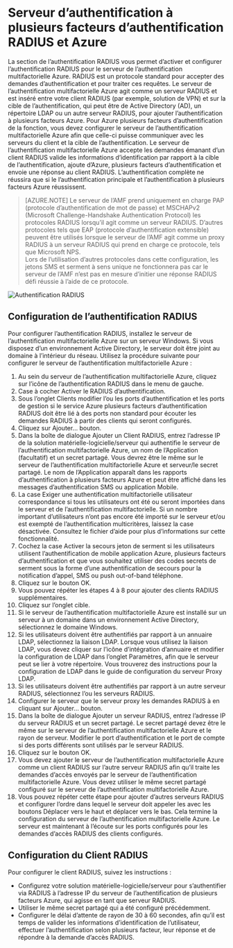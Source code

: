 <properties 
    pageTitle="Serveur d’authentification à plusieurs facteurs d’authentification RADIUS et Azure"
    description="Il s’agit de la page d’authentification Azure plusieurs facteurs qui les aidera dans le déploiement de l’authentification RADIUS et le serveur de l’authentification multifactorielle Azure."
    services="multi-factor-authentication"
    documentationCenter=""
    authors="kgremban"
    manager="femila"
    editor="curtand"/>

<tags
    ms.service="multi-factor-authentication"
    ms.workload="identity"
    ms.tgt_pltfrm="na"
    ms.devlang="na"
    ms.topic="get-started-article"
    ms.date="08/15/2016"
    ms.author="kgremban"/>



# <a name="radius-authentication-and-azure-multi-factor-authentication-server"></a>Serveur d’authentification à plusieurs facteurs d’authentification RADIUS et Azure

La section de l’authentification RADIUS vous permet d’activer et configurer l’authentification RADIUS pour le serveur de l’authentification multifactorielle Azure. RADIUS est un protocole standard pour accepter des demandes d’authentification et pour traiter ces requêtes. Le serveur de l’authentification multifactorielle Azure agit comme un serveur RADIUS et est inséré entre votre client RADIUS (par exemple, solution de VPN) et sur la cible de l’authentification, qui peut être de Active Directory (AD), un répertoire LDAP ou un autre serveur RADIUS, pour ajouter l’authentification à plusieurs facteurs Azure. Pour Azure plusieurs facteurs d’authentification de la fonction, vous devez configurer le serveur de l’authentification multifactorielle Azure afin que celle-ci puisse communiquer avec les serveurs du client et la cible de l’authentification. Le serveur de l’authentification multifactorielle Azure accepte les demandes émanant d’un client RADIUS valide les informations d’identification par rapport à la cible de l’authentification, ajoute d’Azure, plusieurs facteurs d’authentification et envoie une réponse au client RADIUS. L’authentification complète ne réussira que si le l’authentification principale et l’authentification à plusieurs facteurs Azure réussissent.

>[AZURE.NOTE]
>Le serveur de l’AMF prend uniquement en charge PAP (protocole d’authentification de mot de passe) et MSCHAPv2 (Microsoft Challenge-Handshake Authentication Protocol) les protocoles RADIUS lorsqu’il agit comme un serveur RADIUS.  D’autres protocoles tels que EAP (protocole d’authentification extensible) peuvent être utilisés lorsque le serveur de l’AMF agit comme un proxy RADIUS à un serveur RADIUS qui prend en charge ce protocole, tels que Microsoft NPS.
></br>
>Lors de l’utilisation d’autres protocoles dans cette configuration, les jetons SMS et serment à sens unique ne fonctionnera pas car le serveur de l’AMF n’est pas en mesure d’initier une réponse RADIUS défi réussie à l’aide de ce protocole.


![Authentification RADIUS](./media/multi-factor-authentication-get-started-server-rdg/radius.png)

## <a name="radius-authentication-configuration"></a>Configuration de l’authentification RADIUS

Pour configurer l’authentification RADIUS, installez le serveur de l’authentification multifactorielle Azure sur un serveur Windows. Si vous disposez d’un environnement Active Directory, le serveur doit être joint au domaine à l’intérieur du réseau. Utilisez la procédure suivante pour configurer le serveur de l’authentification multifactorielle Azure :

1. Au sein du serveur de l’authentification multifactorielle Azure, cliquez sur l’icône de l’authentification RADIUS dans le menu de gauche.
2. Case à cocher Activer le RADIUS d’authentification.
3. Sous l’onglet Clients modifier l’ou les ports d’authentification et les ports de gestion si le service Azure plusieurs facteurs d’authentification RADIUS doit être lié à des ports non standard pour écouter les demandes RADIUS à partir des clients qui seront configurés.
4. Cliquez sur Ajouter... bouton.
5. Dans la boîte de dialogue Ajouter un Client RADIUS, entrez l’adresse IP de la solution matérielle-logicielle/serveur qui authentifie le serveur de l’authentification multifactorielle Azure, un nom de l’Application (facultatif) et un secret partagé. Vous devrez être le même sur le serveur de l’authentification multifactorielle Azure et serveur/le secret partagé. Le nom de l’Application apparaît dans les rapports d’authentification à plusieurs facteurs Azure et peut être affiché dans les messages d’authentification SMS ou application Mobile.
6. La case Exiger une authentification multifactorielle utilisateur correspondance si tous les utilisateurs ont été ou seront importées dans le serveur et de l’authentification multifactorielle. Si un nombre important d’utilisateurs n’ont pas encore été importé sur le serveur et/ou est exempté de l’authentification multicritères, laissez la case désactivée. Consultez le fichier d’aide pour plus d’informations sur cette fonctionnalité.
7. Cochez la case Activer la secours jeton de serment si les utilisateurs utilisent l’authentification de mobile application Azure, plusieurs facteurs d’authentification et que vous souhaitez utiliser des codes secrets de serment sous la forme d’une authentification de secours pour la notification d’appel, SMS ou push out-of-band téléphone.
8. Cliquez sur le bouton OK.
9. Vous pouvez répéter les étapes 4 à 8 pour ajouter des clients RADIUS supplémentaires.
10. Cliquez sur l’onglet cible.
11. Si le serveur de l’authentification multifactorielle Azure est installé sur un serveur à un domaine dans un environnement Active Directory, sélectionnez le domaine Windows.
12. Si les utilisateurs doivent être authentifiés par rapport à un annuaire LDAP, sélectionnez la liaison LDAP. Lorsque vous utilisez la liaison LDAP, vous devez cliquer sur l’icône d’intégration d’annuaire et modifier la configuration de LDAP dans l’onglet Paramètres, afin que le serveur peut se lier à votre répertoire. Vous trouverez des instructions pour la configuration de LDAP dans le guide de configuration du serveur Proxy LDAP.
13. Si les utilisateurs doivent être authentifiés par rapport à un autre serveur RADIUS, sélectionnez l’ou les serveurs RADIUS.
14. Configurer le serveur que le serveur proxy les demandes RADIUS à en cliquant sur Ajouter... bouton.
15. Dans la boîte de dialogue Ajouter un serveur RADIUS, entrez l’adresse IP du serveur RADIUS et un secret partagé. Le secret partagé devez être le même sur le serveur de l’authentification multifactorielle Azure et le rayon de serveur. Modifier le port d’authentification et le port de compte si des ports différents sont utilisés par le serveur RADIUS.
16. Cliquez sur le bouton OK.
17. Vous devez ajouter le serveur de l’authentification multifactorielle Azure comme un client RADIUS sur l’autre serveur RADIUS afin qu’il traite les demandes d’accès envoyés par le serveur de l’authentification multifactorielle Azure. Vous devez utiliser le même secret partagé configuré sur le serveur de l’authentification multifactorielle Azure.
18. Vous pouvez répéter cette étape pour ajouter d’autres serveurs RADIUS et configurer l’ordre dans lequel le serveur doit appeler les avec les boutons Déplacer vers le haut et déplacer vers le bas. Cela termine la configuration du serveur de l’authentification multifactorielle Azure. Le serveur est maintenant à l’écoute sur les ports configurés pour les demandes d’accès RADIUS des clients configurés.   


## <a name="radius-client-configuration"></a>Configuration du Client RADIUS

Pour configurer le client RADIUS, suivez les instructions :

- Configurez votre solution matérielle-logicielle/serveur pour s’authentifier via RADIUS à l’adresse IP du serveur de l’authentification de plusieurs facteurs Azure, qui agisse en tant que serveur RADIUS.
- Utiliser le même secret partagé qui a été configuré précédemment.
- Configurer le délai d’attente de rayon de 30 à 60 secondes, afin qu’il est temps de valider les informations d’identification de l’utilisateur, effectuer l’authentification selon plusieurs facteur, leur réponse et de répondre à la demande d’accès RADIUS.
